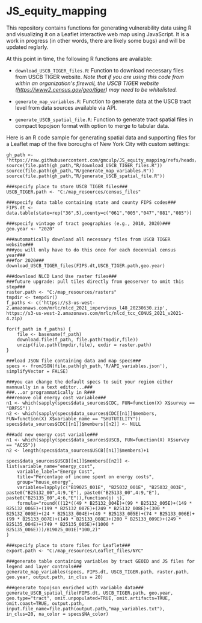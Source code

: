 # JS_equity_mapping
This repository contains functions for generating vulnerability data using R and visualizing it on a Leaflet interactive web map using JavaScript.  It is a work in progress (in other words, there are likely some bugs) and will be updated reglarly. 

At this point in time, the following R functions are available:

* ```download_USCB_TIGER_files.R```: Function to download necessary files from USCB TIGER website. *Note that if you are using this code from within an organization's firewall, the USCB TIGER website (https://www2.census.gov/geo/tiger) may need to be whitelisted.*
  
* ```generate_map_variables.R```: Function to generate data at the USCB tract level from data sources available via API.

* ```generate_USCB_spatial_file.R```: Function to generate tract spatial files in compact topojson format with option to merge to tabular data.


          
Here is an R code sample for generating spatial data and supporting files for a Leaflet map of the five boroughs of New York City with custom settings:
```
gh_path <- 'https://raw.githubusercontent.com/gmculp/JS_equity_mapping/refs/heads/main'
source(file.path(gh_path,"R/download_USCB_TIGER_files.R"))
source(file.path(gh_path,"R/generate_map_variables.R"))
source(file.path(gh_path,"R/generate_USCB_spatial_file.R"))

###specify place to store USCB TIGER files###
USCB_TIGER.path <- "C:/map_resources/census_files"

###specify data table containing state and county FIPS codes###
FIPS.dt <- data.table(state=rep("36",5),county=c("061","005","047","081","085"))

###specify vintage of tract geographies (e.g., 2010, 2020)###
geo.year <- "2020"

###automatically download all necessary files from USCB TIGER website###
###you will only have to do this once for each decennial census year###
###for 2020###
download_USCB_TIGER_files(FIPS.dt,USCB_TIGER.path,geo.year)

###download NLCD Land Use raster files###
###future upgrade: pull tiles directly from geoserver to omit this step###
raster.path <- "C:/map_resources/rasters"
tmpdir <- tempdir()
f_paths <- c('https://s3-us-west-2.amazonaws.com/mrlc/nlcd_2021_impervious_l48_20230630.zip', https://s3-us-west-2.amazonaws.com/mrlc/nlcd_tcc_CONUS_2021_v2021-4.zip)

for(f_path in f_paths) {
	file <- basename(f_path)
	download.file(f_path, file.path(tmpdir,file))	
	unzip(file.path(tmpdir,file), exdir = raster.path)
}

###load JSON file containing data and map specs###
specs <- fromJSON(file.path(gh_path,'R/API_variables.json'), simplifyVector = FALSE)

###you can change the default specs to suit your region either mannually in a text editor...###
###...or programmatically in R###
###remove old energy cost variable###
n1 <- which(sapply(specs$data_sources$CDC, FUN=function(X) X$survey == "BRFSS"))
n2 <- which(sapply(specs$data_sources$CDC[[n1]]$members, FUN=function(X) X$variable_name == "SHUTUTILITY"))
specs$data_sources$CDC[[n1]]$members[[n2]] <- NULL
	
###add new energy cost variable###
n1 <- which(sapply(specs$data_sources$USCB, FUN=function(X) X$survey == "ACS5"))
n2 <- length(specs$data_sources$USCB[[n1]]$members)+1
	
specs$data_sources$USCB[[n1]]$members[[n2]] <- 
list(variable_name="energy_cost", 
	variable_label="Energy Cost",
	title="Percentage of income spent on energy costs",
	group="house_energy",
	variables=lapply(c("B19025_001E", "B25032_001E", "B25032_003E", paste0("B25132_00",4:9,"E"), paste0("B25133_00",4:9,"E"), paste0("B25135_00",4:6,"E")),function(j) j),
	formula="round(((12*((49 * B25132_004E)+(99 * B25132_005E)+(149 * B25132_006E)+(199 * B25132_007E)+(249 * B25132_008E)+(300 * B25132_009E)+(24 * B25133_004E)+(49 * B25133_005E)+(74 * B25133_006E)+(99 * B25133_007E)+(149 * B25133_008E)+(200 * B25133_009E)+(249 * B25135_004E)+(749 * B25135_005E)+(1000 * B25135_006E)))/B19025_001E)*100,2)"
)

###specify place to store files for Leaflet###
export.path <- "C:/map_resources/Leaflet_files/NYC"

###generate table containing variables by tract GEOID and JS files for legend and layer controls###
generate_map_variables(specs, FIPS.dt, USCB_TIGER.path, raster.path, geo.year, output.path, in_clus = 20)

###generate topojson enriched with variable data###
generate_USCB_spatial_file(FIPS.dt, USCB_TIGER.path, geo.year, geo.type="tract", omit.unpopulated=TRUE, omit.artifacts=TRUE, omit.coast=TRUE, output.path, input.file_name=file.path(output.path,"map_variables.txt"), in_clus=20, na_color = specs$NA_color)
